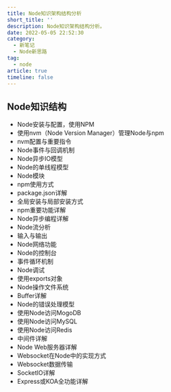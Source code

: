 ```yaml
---
title: Node知识架构结构分析
short_title: ''
description: Node知识架构结构分析。
date: 2022-05-05 22:52:30
category:
  - 新笔记
  - Node新思路
tag:
  - node
article: true
timeline: false
---
```

## Node知识结构

- Node安装与配置，使用NPM
- 使用nvm（Node Version Manager）管理Node与npm
- nvm配置与重要指令
- Node事件与回调机制
- Node异步IO模型
- Node的单线程模型
- Node模块
- npm使用方式
- package.json详解
- 全局安装与局部安装方式
- npm重要功能详解
- Node异步编程详解
- Node流分析
- 输入与输出
- Node网络功能
- Node的控制台
- 事件循环机制
- Node调试
- 使用exports对象
- Node操作文件系统
- Buffer详解
- Node的错误处理模型
- 使用Node访问MogoDB
- 使用Node访问MySQL
- 使用Node访问Redis
- 中间件详解
- Node Web服务器详解
- Websocket在Node中的实现方式
- Websocket数据传输
- SocketIO详解
- Express或KOA全功能详解